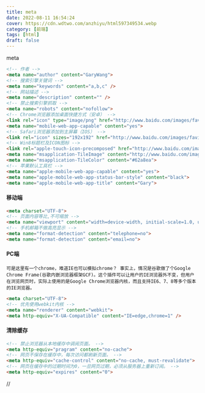 ```yaml
---
title: meta
date: 2022-08-11 16:54:24
cover: https://cdn.wdtwo.com/anzhiyu/html597349534.webp
category: [前端]
tags: [html]
draft: false
---
```

meta
<!--more-->

```html
<!-- 作者 -->
<meta name="author" content="GaryWang">
<!-- 搜索引擎关键词 -->
<meta name="keywords" content="a,b,c" />
<!-- 网站描述 -->
<meta name="description" content="" />
<!-- 禁止搜索引擎抓取 -->
<meta name="robots" content="nofollow">
<!-- Chrome浏览器添加桌面快捷方式（安卓） -->
<link rel="icon" type="image/png" href="http://www.baidu.com/images/favicon.png">
<meta name="mobile-web-app-capable" content="yes">
<!-- Safari浏览器添加到主屏幕（IOS） -->
<link rel="icon" sizes="192x192" href="http://www.baidu.com/images/favicon.png">
<!-- Win8标题栏及ICON图标 -->
<link rel="apple-touch-icon-precomposed" href="http://www.baidu.com/images/favicon.png">
<meta name="msapplication-TileImage" content="http://www.baidu.com/images/favicon.png">
<meta name="msapplication-TileColor" content="#62a8ea">
<!-- 苹果默认工具栏 -->
<meta name="apple-mobile-web-app-capable" content="yes">
<meta name="apple-mobile-web-app-status-bar-style" content="black">
<meta name="apple-mobile-web-app-title" content="Gary">
```
#### 移动端
```html
<meta charset="UTF-8">
<!-- 页面内容等比,不可缩放 -->
<meta name="viewport" content="width=device-width, initial-scale=1.0, user-scalable=no">
<!-- 手机邮箱不做高亮显示 -->
<meta name="format-detection" content="telephone=no">
<meta name="format-detection" content="email=no">
```
#### PC端
`可是这里有一个chrome，难道IE也可以模拟chrome？
事实上，情况是谷歌做了个Google Chrome Frame(谷歌内嵌浏览器框架GCF)。这个插件可以让用户的IE浏览器外不变，但用户在浏览网页时，实际上使用的是Google Chrome浏览器内核，而且支持IE6、7、8等多个版本的IE浏览器。`
```html
<meta charset="UTF-8">
<!-- 优先使用webkit内核 -->
<meta name="renderer" content="webkit">
<meta http-equiv="X-UA-Compatible" content="IE=edge,chrome=1" />
```
#### 清除缓存
```html
<!-- 禁止浏览器从本地缓存中调阅页面。 -->
<meta http-equiv="pragram" content="no-cache">
<!-- 网页不保存在缓存中，每次访问都刷新页面。 -->
<meta http-equiv="cache-control" content="no-cache, must-revalidate">
<!-- 网页在缓存中的过期时间为0，一旦网页过期，必须从服务器上重新订阅。 -->
<meta http-equiv="expires" content="0">
```










































//
